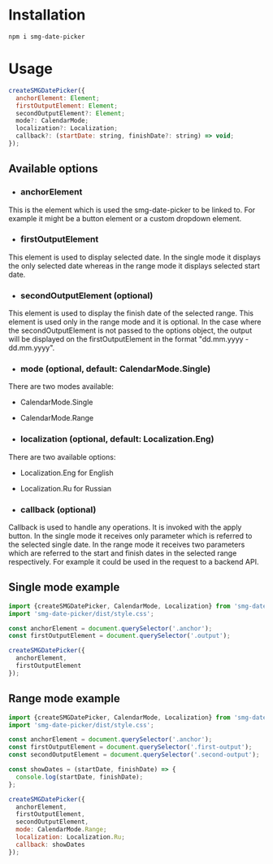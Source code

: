 # Installation

```command
npm i smg-date-picker
```

# Usage

```js
createSMGDatePicker({
  anchorElement: Element;
  firstOutputElement: Element;
  secondOutputElement?: Element;
  mode?: CalendarMode;
  localization?: Localization;
  callback?: (startDate: string, finishDate?: string) => void;
});
```

## Available options

- ### anchorElement

This is the element which is used the smg-date-picker to be linked to.
For example it might be a button element or a custom dropdown element.

- ### firstOutputElement

This element is used to display selected date. In the single mode it displays the only selected date whereas in the range mode it displays selected start date.

- ### secondOutputElement (optional)

This element is used to display the finish date of the selected range.
This element is used only in the range mode and it is optional.
In the case where the secondOutputElement is not passed to the options object, the output will be displayed on the firstOutputElement in the format "dd.mm.yyyy - dd.mm.yyyy".

- ### mode (optional, default: CalendarMode.Single)

There are two modes available:

- CalendarMode.Single
- CalendarMode.Range

- ### localization (optional, default: Localization.Eng)

There are two available options:

- Localization.Eng for English
- Localization.Ru for Russian

- ### callback (optional)

Callback is used to handle any operations. It is invoked with the apply button.
In the single mode it receives only parameter which is referred to the selected single date.
In the range mode it receives two parameters which are referred to the start and finish dates in the selected range respectively.
For example it could be used in the request to a backend API.

## Single mode example

```js
import {createSMGDatePicker, CalendarMode, Localization} from 'smg-date-picker';
import 'smg-date-picker/dist/style.css';

const anchorElement = document.querySelector('.anchor');
const firstOutputElement = document.querySelector('.output');

createSMGDatePicker({
  anchorElement,
  firstOutputElement
});
```

## Range mode example

```js
import {createSMGDatePicker, CalendarMode, Localization} from 'smg-date-picker';
import 'smg-date-picker/dist/style.css';

const anchorElement = document.querySelector('.anchor');
const firstOutputElement = document.querySelector('.first-output');
const secondOutputElement = document.querySelector('.second-output');

const showDates = (startDate, finishDate) => {
  console.log(startDate, finishDate);
};

createSMGDatePicker({
  anchorElement,
  firstOutputElement,
  secondOutputElement,
  mode: CalendarMode.Range;
  localization: Localization.Ru;
  callback: showDates
});
```